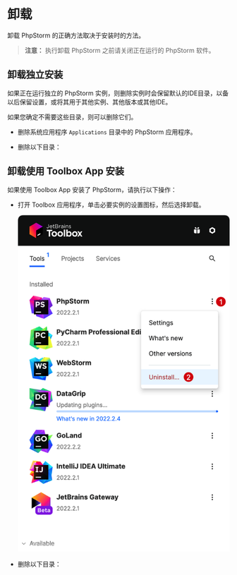 # 卸载

卸载 PhpStorm 的正确方法取决于安装时的方法。

> **注意：** 执行卸载 PhpStorm 之前请关闭正在运行的 PhpStorm 软件。

## 卸载独立安装

如果正在运行独立的 PhpStorm 实例，则删除实例时会保留默认的IDE目录，以备以后保留设置，或将其用于其他实例、其他版本或其他IDE。

如果您确定不需要这些目录，则可以删除它们。

- 删除系统应用程序 `Applications` 目录中的 PhpStorm 应用程序。

- 删除以下目录：
<!--@include: ./partials/uninstall/delete-some-directories.md-->

## 卸载使用 Toolbox App 安装

如果使用 Toolbox App 安装了 PhpStorm，请执行以下操作：

- 打开 Toolbox 应用程序，单击必要实例的设置图标，然后选择卸载。

    ![Uninstall Phpstorm Using Toolbox](./images/uninstall/uninstall-phpstorm-using-toolbox.png)

- 删除以下目录：
<!--@include: ./partials/uninstall/delete-some-directories.md-->

